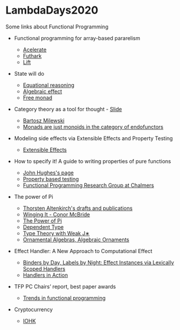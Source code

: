 # LambdaDays2020
Some links about Functional Programming

* Functional programming for array-based pararelism
  - [Acelerate](https://github.com/AccelerateHS/accelerate)
  - [Futhark](https://futhark-lang.org)
  - [Lift](http://www.lift-project.org)


* State will do
  - [Equational reasoning](https://wiki.haskell.org/Equational_reasoning_examples)
  - [Algebraic effect](https://overreacted.io/algebraic-effects-for-the-rest-of-us/)
  - [Free monad](https://hackage.haskell.org/package/free)


* Category theory as a tool for thought   - [Slide](https://ncreep.github.io/category-theory-as-a-tool-for-thought/presentation/presentation.html#1)
  - [Bartosz Milewski](https://bartoszmilewski.com)
  - [Monads are just monoids in the category of endofunctors](https://blog.merovius.de/2018/01/08/monads-are-just-monoids.html)


* Modeling side effects via Extensible Effects and Property Testing
  - [Extensible Effects](https://hackage.haskell.org/package/extensible-effects)


* How to specify it! A guide to writing properties of pure functions
  - [John Hughes's page](http://www.cse.chalmers.se/~rjmh/)
  - [Property based testing](https://fsharpforfunandprofit.com/posts/property-based-testing-2/)
  - [Functional Programming Research Group at Chalmers](https://wiki.portal.chalmers.se/cse/pmwiki.php/FP/FP)


* The power of Pi
  - [Thorsten Altenkirch's drafts and publications](http://www.cs.nott.ac.uk/~psztxa/publ/)
  - [Winging It - Conor McBride](http://www.cs.ox.ac.uk/ralf.hinze/WG2.8/26/slides/conor.pdf)
  - [The Power of Pi](https://cs.ru.nl/~wouters/Publications/ThePowerOfPi.pdf)
  - [Dependent Type](https://en.wikipedia.org/wiki/Dependent_type)
  - [Type Theory with Weak J∗](http://www.cse.chalmers.se/~nad/publications/altenkirch-et-al-types2017.pdf)
  - [Ornamental Algebras, Algebraic Ornaments](https://personal.cis.strath.ac.uk/conor.mcbride/pub/OAAO/Ornament.pdf)



* Effect Handler: A New Approach to Computational Effect
  - [Binders by Day, Labels by Night: Effect Instances via Lexically Scoped Handlers](https://popl20.sigplan.org/details/POPL-2020-Research-Papers/23/Binders-by-Day-Labels-by-Night-Effect-Instances-via-Lexically-Scoped-Handlers)
  - [Handlers in Action](https://homepages.inf.ed.ac.uk/slindley/papers/handlers.pdf)


* TFP PC Chairs’ report, best paper awards
  - [Trends in functional programming](http://www.cse.chalmers.se/~rjmh/tfp/index.htm)


* Cryptocurrency
  - [IOHK](https://iohk.io/en/)

 
